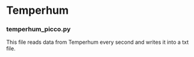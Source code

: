 # Temperhum

### temperhum_picco.py
This file reads data from Temperhum every second and writes it into a txt file.
